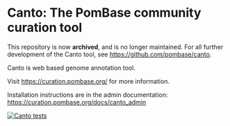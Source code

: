 Canto: The PomBase community curation tool
===================================

This repository is now **archived**, and is no longer maintained. For all further development of the Canto tool, see https://github.com/pombase/canto.

Canto is web based genome annotation tool.

Visit https://curation.pombase.org/ for more information.

Installation instructions are in the admin documentation:
  https://curation.pombase.org/docs/canto_admin

[![Canto tests](https://github.com/pombase/canto/workflows/Canto%20tests/badge.svg)](https://github.com/pombase/canto/actions)
